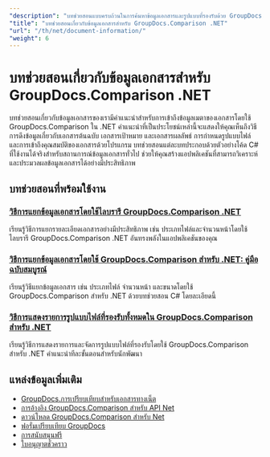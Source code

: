 ```yaml
---
"description": "บทช่วยสอนแบบครบถ้วนในการค้นหาข้อมูลเอกสารและรูปแบบที่รองรับด้วย GroupDocs.Comparison สำหรับ .NET"
"title": "บทช่วยสอนเกี่ยวกับข้อมูลเอกสารสำหรับ GroupDocs.Comparison .NET"
"url": "/th/net/document-information/"
"weight": 6
---
```


# บทช่วยสอนเกี่ยวกับข้อมูลเอกสารสำหรับ GroupDocs.Comparison .NET

บทช่วยสอนเกี่ยวกับข้อมูลเอกสารของเรามีคำแนะนำสำหรับการเข้าถึงข้อมูลเมตาของเอกสารโดยใช้ GroupDocs.Comparison ใน .NET คำแนะนำที่เป็นประโยชน์เหล่านี้จะแสดงให้คุณเห็นถึงวิธีการดึงข้อมูลเกี่ยวกับเอกสารต้นฉบับ เอกสารเป้าหมาย และเอกสารผลลัพธ์ การกำหนดรูปแบบไฟล์ และการเข้าถึงคุณสมบัติของเอกสารด้วยโปรแกรม บทช่วยสอนแต่ละบทประกอบด้วยตัวอย่างโค้ด C# ที่ใช้งานได้จริงสำหรับสถานการณ์ข้อมูลเอกสารทั่วไป ช่วยให้คุณสร้างแอปพลิเคชันที่สามารถวิเคราะห์และประมวลผลข้อมูลเอกสารได้อย่างมีประสิทธิภาพ

## บทช่วยสอนที่พร้อมใช้งาน

### [วิธีการแยกข้อมูลเอกสารโดยใช้ไลบรารี GroupDocs.Comparison .NET](./extract-info-groupdocs-comparison-dotnet/)
เรียนรู้วิธีการแยกรายละเอียดเอกสารอย่างมีประสิทธิภาพ เช่น ประเภทไฟล์และจำนวนหน้าโดยใช้ไลบรารี GroupDocs.Comparison .NET อันทรงพลังในแอปพลิเคชันของคุณ

### [วิธีการแยกข้อมูลเอกสารโดยใช้ GroupDocs.Comparison สำหรับ .NET: คู่มือฉบับสมบูรณ์](./extract-document-info-groupdocs-comparison-net/)
เรียนรู้วิธีแยกข้อมูลเอกสาร เช่น ประเภทไฟล์ จำนวนหน้า และขนาดโดยใช้ GroupDocs.Comparison สำหรับ .NET ด้วยบทช่วยสอน C# โดยละเอียดนี้

### [วิธีการแสดงรายการรูปแบบไฟล์ที่รองรับทั้งหมดใน GroupDocs.Comparison สำหรับ .NET](./mastering-groupdocs-comparison-list-supported-formats/)
เรียนรู้วิธีการแสดงรายการและจัดการรูปแบบไฟล์ที่รองรับโดยใช้ GroupDocs.Comparison สำหรับ .NET คำแนะนำทีละขั้นตอนสำหรับนักพัฒนา

## แหล่งข้อมูลเพิ่มเติม

- [GroupDocs.การเปรียบเทียบสำหรับเอกสารทางเน็ต](https://docs.groupdocs.com/comparison/net/)
- [การอ้างอิง GroupDocs.Comparison สำหรับ API Net](https://reference.groupdocs.com/comparison/net/)
- [ดาวน์โหลด GroupDocs.Comparison สำหรับ Net](https://releases.groupdocs.com/comparison/net/)
- [ฟอรั่มเปรียบเทียบ GroupDocs](https://forum.groupdocs.com/c/comparison)
- [การสนับสนุนฟรี](https://forum.groupdocs.com/)
- [ใบอนุญาตชั่วคราว](https://purchase.groupdocs.com/temporary-license/)